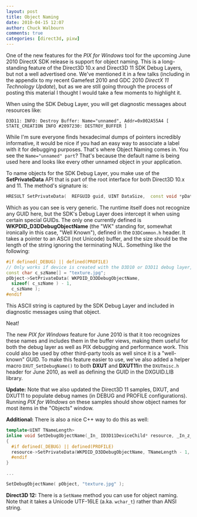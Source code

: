 ```yaml
---
layout: post
title: Object Naming
date: 2010-04-15 12:07
author: Chuck Walbourn
comments: true
categories: [direct3d, pixw]
---
```

One of the new features for the <em>PIX for Windows </em> tool for the upcoming June 2010 DirectX SDK release is support for object naming. This is a long-standing feature of the Direct3D 10.x and Direct3D 11 SDK Debug Layers, but not a well advertised one. We've mentioned it in a few talks (including in the appendix to my recent Gamefest 2010 and GDC 2010 <em>DirectX 11 Technology Update</em>), but as we are still going through the process of posting this material I thought I would take a few moments to highlight it.
<!--more-->

When using the SDK Debug Layer, you will get diagnostic messages about resources like:

```
D3D11: INFO: Destroy Buffer: Name="unnamed", Addr=0x002A55A4 [ STATE_CREATION INFO #2097230: DESTROY_BUFFER ]
```

While I'm sure everyone finds hexadecimal dumps of pointers incredibly informative, it would be nice if you had an easy way to associate a label with it for debugging purposes. That's where Object Naming comes in. You see the ``Name="unnamed" part``? That's because the default name is being used here and looks like every other unnamed object in your application.

To name objects for the SDK Debug Layer, you make use of the <strong>SetPrivateData</strong> API that is part of the root interface for both Direct3D 10.x and 11. The method's signature is:

```cpp
HRESULT SetPrivateData(  REFGUID guid, UINT DataSize,  const void *pData );
```

Which as you can see is very generic. The runtime itself does not recognize any GUID here, but the SDK's Debug Layer does intercept it when using certain special GUIDs. The only one currently defined is <strong>WKPDID_D3DDebugObjectName</strong> (the "WK" standing for, somewhat ironically in this case, "Well Known"), defined in the <code>D3DCommon.h</code> header. It takes a pointer to an ASCII (not Unicode) buffer, and the size should be the length of the string ignoring the terminating NUL. Something like the following:

```cpp
#if defined(_DEBUG) || defined(PROFILE)
// Only works if device is created with the D3D10 or D3D11 debug layer, or when attached to PIX for Windows
const char c_szName[] = "texture.jpg";
pObject->SetPrivateData( WKPDID_D3DDebugObjectName,
  sizeof( c_szName ) - 1,
  c_szName );
#endif
```

This ASCII string is captured by the SDK Debug Layer and included in diagnostic messages using that object.

Neat!

The new <em>PIX for Windows</em> feature for June 2010 is that it too recognizes these names and includes them in the buffer views, making them useful for both the debug layer as well as PIX debugging and performance work. This could also be used by other third-party tools as well since it is a "well-known" GUID. To make this feature easier to use, we've also added a helper macro ``DXUT_SetDebugName()`` to both <strong>DXUT</strong> and <strong>DXUT11</strong>in the <code>DXUTmisc.h</code> header for June 2010, as well as defining the GUID in the DXGUID.LIB library.

<strong>Update:</strong> Note that we also updated the Direct3D 11 samples, DXUT, and DXUT11 to populate debug names (in DEBUG and PROFILE configurations). Running <em>PIX for WIndows </em>on these samples should show object names for most items in the "Objects" window.

<strong>Additional:</strong> There is also a nice C++ way to do this as well:

```cpp
template<UINT TNameLength>
inline void SetDebugObjectName(_In_ ID3D11DeviceChild* resource, _In_z_ const char (&name)[TNameLength])
{
  #if defined(_DEBUG) || defined(PROFILE)
  resource->SetPrivateData(WKPDID_D3DDebugObjectName, TNameLength - 1, name);
  #endif
}

...

SetDebugObjectName( pObject, "texture.jpg" );
```

<strong>Direct3D 12:</strong> There is a ``SetName`` method you can use for object naming. Note that it takes a Unicode UTF-16LE (a.ka. ``wchar_t``) rather than ANSI string.
